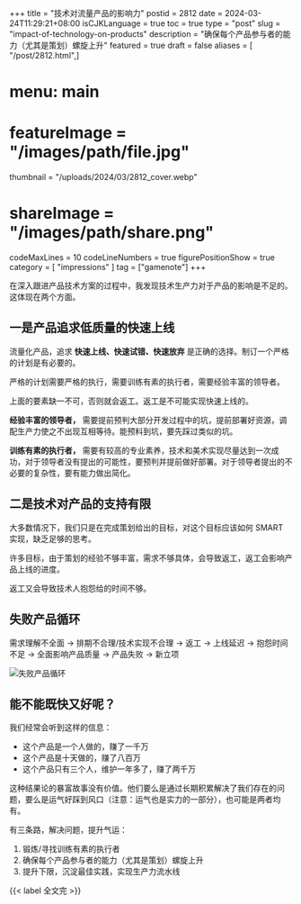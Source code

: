 +++
title = "技术对流量产品的影响力"
postid = 2812
date = 2024-03-24T11:29:21+08:00
isCJKLanguage = true
toc = true
type = "post"
slug = "impact-of-technology-on-products"
description = "确保每个产品参与者的能力（尤其是策划）螺旋上升"
featured = true
draft = false
aliases = [ "/post/2812.html",]
# menu: main
# featureImage = "/images/path/file.jpg"
thumbnail = "/uploads/2024/03/2812_cover.webp"
# shareImage = "/images/path/share.png"
codeMaxLines = 10
codeLineNumbers = true
figurePositionShow = true
category = [ "impressions" ]
tag = ["gamenote"]
+++

在深入跟进产品技术方案的过程中，我发现技术生产力对于产品的影响是不足的。这体现在两个方面。

## 一是产品追求低质量的快速上线

流量化产品，追求 **快速上线、快速试错、快速放弃** 是正确的选择。制订一个严格的计划是有必要的。

严格的计划需要严格的执行，需要训练有素的执行者，需要经验丰富的领导者。

上面的要素缺一不可，否则就会返工。返工是不可能实现快速上线的。

**经验丰富的领导者，** 需要提前预判大部分开发过程中的坑，提前部署好资源，调配生产力使之不出现互相等待。能预料到坑，要先踩过类似的坑。

**训练有素的执行者，** 需要有较高的专业素养，技术和美术实现尽量达到一次成功，对于领导者没有提出的可能性，要预判并提前做好部署。对于领导者提出的不必要的复杂性，要有能力做出简化。

## 二是技术对产品的支持有限

大多数情况下，我们只是在完成策划给出的目标，对这个目标应该如何 SMART 实现，缺乏足够的思考。

许多目标，由于策划的经验不够丰富，需求不够具体，会导致返工，返工会影响产品上线的进度。

返工又会导致技术人抱怨给的时间不够。

## 失败产品循环

需求理解不全面 -> 排期不合理/技术实现不合理 -> 返工 -> 上线延迟 -> 抱怨时间不足 -> 全面影响产品质量 -> 产品失败 -> 新立项

![失败产品循环](/uploads/2024/03/2812a.webp)

## 能不能既快又好呢？

我们经常会听到这样的信息：

- 这个产品是一个人做的，赚了一千万
- 这个产品是十天做的，赚了八百万
- 这个产品只有三个人，维护一年多了，赚了两千万
 
这种结果论的暴富故事没有价值。他们要么是通过长期积累解决了我们存在的问题，要么是运气好踩到风口（注意：运气也是实力的一部分），也可能是两者均有。

有三条路，解决问题，提升气运：

1. 锻炼/寻找训练有素的执行者
2. 确保每个产品参与者的能力（尤其是策划）螺旋上升
3. 提升下限，沉淀最佳实践，实现生产力流水线

{{< label 全文完 >}}